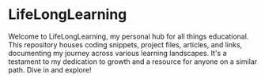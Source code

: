 # LifeLongLearning
Welcome to LifeLongLearning, my personal hub for all things educational. This repository houses coding snippets, project files, articles, and links, documenting my journey across various learning landscapes. It's a testament to my dedication to growth and a resource for anyone on a similar path. Dive in and explore!
